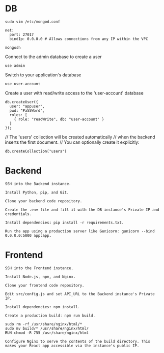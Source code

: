 # DB
```
sudo vim /etc/mongod.conf
```

```
net:
  port: 27017
  bindIp: 0.0.0.0 # Allows connections from any IP within the VPC
```

```
mongosh
```
Connect to the admin database to create a user
```
use admin
```

Switch to your application's database
```
use user-account
```
Create a user with read/write access to the 'user-account' database
```
db.createUser({
  user: "appuser",
  pwd: "Pa55Word",
  roles: [
    { role: "readWrite", db: "user-account" }
  ]
});
```

// The 'users' collection will be created automatically
// when the backend inserts the first document.
// You can optionally create it explicitly:
```
db.createCollection("users")
```

# Backend
```
SSH into the Backend instance.

Install Python, pip, and Git.

Clone your backend code repository.

Create the .env file and fill it with the DB instance's Private IP and credentials.

Install dependencies: pip install -r requirements.txt.

Run the app using a production server like Gunicorn: gunicorn --bind 0.0.0.0:5000 app:app.

```
# Frontend

```
SSH into the Frontend instance.

Install Node.js, npm, and Nginx.

Clone your frontend code repository.

Edit src/config.js and set API_URL to the Backend instance's Private IP.

Install dependencies: npm install.

Create a production build: npm run build.

sudo rm -rf /usr/share/nginx/html/*
sudo mv build/* /usr/share/nginx/html/
RUN chmod -R 755 /usr/share/nginx/html

Configure Nginx to serve the contents of the build directory. This makes your React app accessible via the instance's public IP.
```

